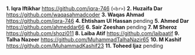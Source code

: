 **1. Iqra Iftikhar** 
https://github.com/iqra-746
(`<br>`)
**2. Huzaifa Dar** 
https://github.com/waqasahmadcoder
**3. Waqas Ahmad** 
https://github.com/iqra-746
**4. Ehtisham Ul Hassan** 
pending
**5. Ahmed Dar** 
https://github.com/ahmeddar66
**6. Sair Zeeshan** 
pending
**7. M Sheroz** 
https://github.com/shozi011
**8. Laiba Atif** 
https://github.com/laibaatif
**9. Talha Nazeer** 
https://github.com/MuhammadTalhaNazir65
**10. M Kashif**
https://github.com/MuhammadKashif23
**11. Toheed Ijaz** 
pending
